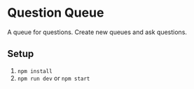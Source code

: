 # Question Queue

A queue for questions. Create new queues and ask questions.

## Setup

1. `npm install`
1. `npm run dev` or `npm start`
